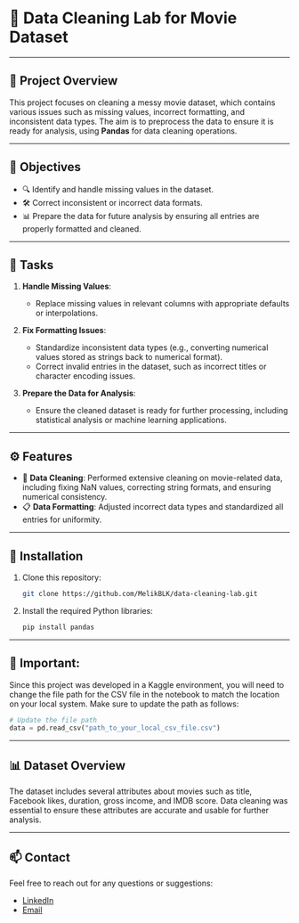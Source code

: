 
# 🧹 **Data Cleaning Lab for Movie Dataset**

---

## 📝 **Project Overview**
This project focuses on cleaning a messy movie dataset, which contains various issues such as missing values, incorrect formatting, and inconsistent data types. The aim is to preprocess the data to ensure it is ready for analysis, using **Pandas** for data cleaning operations.

---

## 🎯 **Objectives**
- 🔍 Identify and handle missing values in the dataset.
- 🛠️ Correct inconsistent or incorrect data formats.
- 📊 Prepare the data for future analysis by ensuring all entries are properly formatted and cleaned.

---

## 🚀 **Tasks**
1. **Handle Missing Values**:
   - Replace missing values in relevant columns with appropriate defaults or interpolations.
   
2. **Fix Formatting Issues**:
   - Standardize inconsistent data types (e.g., converting numerical values stored as strings back to numerical format).
   - Correct invalid entries in the dataset, such as incorrect titles or character encoding issues.

3. **Prepare the Data for Analysis**:
   - Ensure the cleaned dataset is ready for further processing, including statistical analysis or machine learning applications.

---

## ⚙️ **Features**
- 🧽 **Data Cleaning**: Performed extensive cleaning on movie-related data, including fixing NaN values, correcting string formats, and ensuring numerical consistency.
- 📋 **Data Formatting**: Adjusted incorrect data types and standardized all entries for uniformity.

---

## 📂 **Installation**
1. Clone this repository:
   ```bash
   git clone https://github.com/MelikBLK/data-cleaning-lab.git
   ```
2. Install the required Python libraries:
   ```bash
   pip install pandas
   ```

---

## 🚨 **Important**:
Since this project was developed in a Kaggle environment, you will need to change the file path for the CSV file in the notebook to match the location on your local system. Make sure to update the path as follows:

```python
# Update the file path
data = pd.read_csv("path_to_your_local_csv_file.csv")
```

---

## 📊 **Dataset Overview**
The dataset includes several attributes about movies such as title, Facebook likes, duration, gross income, and IMDB score. Data cleaning was essential to ensure these attributes are accurate and usable for further analysis.

---

## 📫 **Contact**
Feel free to reach out for any questions or suggestions:
- [LinkedIn](https://www.linkedin.com/in/melik-belkhiria)
- [Email](mailto:belkhiria.melik02@gmail.com)

